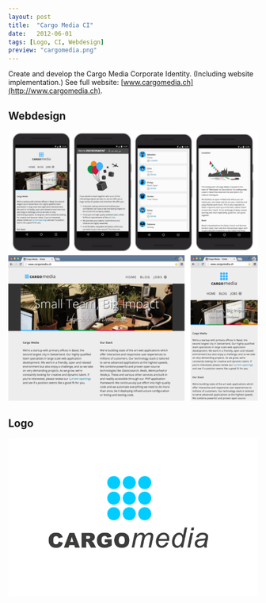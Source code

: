 ```yaml
---
layout: post
title:  "Cargo Media CI"
date:   2012-06-01
tags: [Logo, CI, Webdesign]
preview: "cargomedia.png"
---
```


Create and develop the Cargo Media Corporate Identity. (Including website implementation.) See full website: [www.cargomedia.ch](http://www.cargomedia.ch).

## Webdesign 
![Cargo Media Website](/img/posts/media/cargomedia/CargoMedia-App.jpg)
![Cargo Media Website](/img/posts/media/cargomedia/CargoMedia-Website.png)

## Logo 
![Cargo Media Logo](/img/posts/media/cargomedia/CargoMedia-Logo.png)
